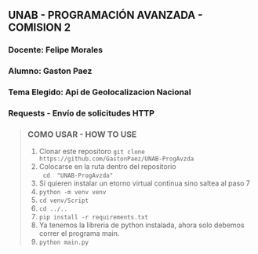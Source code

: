 ## UNAB - PROGRAMACIÓN AVANZADA - COMISION 2
### Docente: Felipe Morales
### Alumno: Gaston Paez

>

### Tema Elegido: Api de Geolocalizacion Nacional
### Requests - Envío de solicitudes HTTP


> ### COMO USAR - HOW TO USE
>1. Clonar este repositoro 
``` git clone https://github.com/GastonPaez/UNAB-ProgAvzda ```
>2. Colocarse en la ruta dentro del repositorio			
``` cd  "UNAB-ProgAvzda"```
>3. Si quieren instalar un etorno virtual continua sino saltea al paso 7			
>4. ``` python -m venv venv ```			
>5. ``` cd venv/Script ```			
>6. ``` cd ../.. ```
>7. ``` pip install -r requirements.txt ```
>8. Ya tenemos la libreria de python instalada, ahora solo debemos correr el programa main.
>9. ``` python main.py ```




